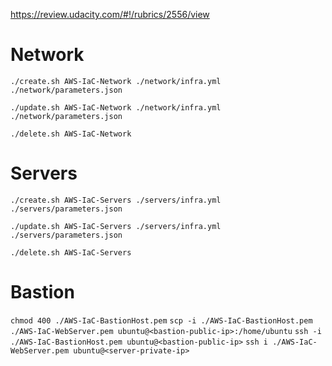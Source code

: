 https://review.udacity.com/#!/rubrics/2556/view

# Network
`./create.sh AWS-IaC-Network ./network/infra.yml ./network/parameters.json`

`./update.sh AWS-IaC-Network ./network/infra.yml ./network/parameters.json`

`./delete.sh AWS-IaC-Network`

# Servers
`./create.sh AWS-IaC-Servers ./servers/infra.yml ./servers/parameters.json`

`./update.sh AWS-IaC-Servers ./servers/infra.yml ./servers/parameters.json`

`./delete.sh AWS-IaC-Servers`

# Bastion
`chmod 400 ./AWS-IaC-BastionHost.pem`
`scp -i ./AWS-IaC-BastionHost.pem ./AWS-IaC-WebServer.pem ubuntu@<bastion-public-ip>:/home/ubuntu`
`ssh -i ./AWS-IaC-BastionHost.pem ubuntu@<bastion-public-ip>`
`ssh i ./AWS-IaC-WebServer.pem ubuntu@<server-private-ip>`
